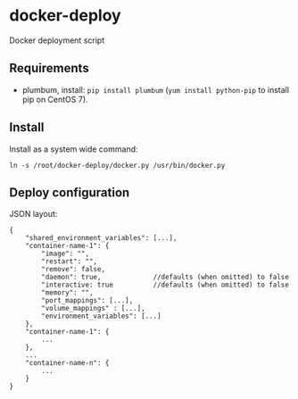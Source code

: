 # docker-deploy
Docker deployment script

## Requirements

* plumbum, install: `pip install plumbum` (`yum install python-pip` to install pip on CentOS 7).

## Install

Install as a system wide command:

```
ln -s /root/docker-deploy/docker.py /usr/bin/docker.py
```

## Deploy configuration

JSON layout:

```
{
    "shared_environment_variables": [...],
    "container-name-1": {
        "image": "",
        "restart": "",
        "remove": false,
        "daemon": true,             //defaults (when omitted) to false
        "interactive: true          //defaults (when omitted) to false
        "memory": "",
        "port_mappings": [...],
        "volume_mappings" : [...],
        "environment_variables": [...]
    },
    "container-name-1": {
        ...
    },
    ...
    "container-name-n": {
        ...
    }
}
```